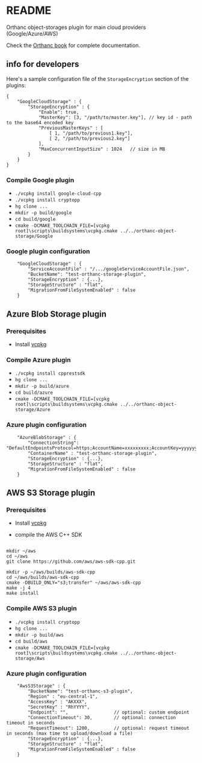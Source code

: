 # README #

Orthanc object-storages plugin for main cloud providers (Google/Azure/AWS)

Check the [Orthanc book](https://book.orthanc-server.com/plugins/object-storage.html) for complete documentation.

## info for developers ##

Here's a sample configuration file of the `StorageEncryption` section of the plugins:

```
{
    "GoogleCloudStorage" : {
        "StorageEncryption" : {
            "Enable": true,
            "MasterKey": [3, "/path/to/master.key"], // key id - path to the base64 encoded key
            "PreviousMasterKeys" : [
                [ 1, "/path/to/previous1.key"],
                [ 2, "/path/to/previous2.key"]
            ],
            "MaxConcurrentInputSize" : 1024   // size in MB 
        }
    }
}
```

### Compile Google plugin ###

* `./vcpkg install google-cloud-cpp`
* `./vcpkg install cryptopp`
* `hg clone ...`
* `mkdir -p build/google`
* `cd build/google` 
* `cmake -DCMAKE_TOOLCHAIN_FILE=[vcpkg root]\scripts\buildsystems\vcpkg.cmake ../../orthanc-object-storage/Google`

### Google plugin configuration ###

```
    "GoogleCloudStorage" : {
        "ServiceAccountFile" : "/.../googleServiceAccountFile.json",
        "BucketName": "test-orthanc-storage-plugin",
        "StorageEncryption" : {...},
        "StorageStructure" : "flat",
        "MigrationFromFileSystemEnabled" : false
    }

```

## Azure Blob Storage plugin ##

### Prerequisites ###

* Install [vcpkg](https://github.com/Microsoft/vcpkg) 

### Compile Azure plugin ###

* `./vcpkg install cpprestsdk`
* `hg clone ...`
* `mkdir -p build/azure`
* `cd build/azure` 
* `cmake -DCMAKE_TOOLCHAIN_FILE=[vcpkg root]\scripts\buildsystems\vcpkg.cmake ../../orthanc-object-storage/Azure`

### Azure plugin configuration ###

```
    "AzureBlobStorage" : {
    	"ConnectionString": "DefaultEndpointsProtocol=https;AccountName=xxxxxxxxx;AccountKey=yyyyyyyy===;EndpointSuffix=core.windows.net",
    	"ContainerName" : "test-orthanc-storage-plugin",
        "StorageEncryption" : {...},
        "StorageStructure" : "flat",
        "MigrationFromFileSystemEnabled" : false
    }
```

## AWS S3 Storage plugin ##

### Prerequisites ###

* Install [vcpkg](https://github.com/Microsoft/vcpkg) 

* compile the AWS C++ SDK

```

mkdir ~/aws
cd ~/aws
git clone https://github.com/aws/aws-sdk-cpp.git

mkdir -p ~/aws/builds/aws-sdk-cpp
cd ~/aws/builds/aws-sdk-cpp
cmake -DBUILD_ONLY="s3;transfer" ~/aws/aws-sdk-cpp 
make -j 4 
make install
```

### Compile AWS S3 plugin ###

* `./vcpkg install cryptopp`
* `hg clone ...`
* `mkdir -p build/aws`
* `cd build/aws` 
* `cmake -DCMAKE_TOOLCHAIN_FILE=[vcpkg root]\scripts\buildsystems\vcpkg.cmake ../../orthanc-object-storage/Aws`

### Azure plugin configuration ###

```
    "AwsS3Storage" : {
    	"BucketName": "test-orthanc-s3-plugin",
        "Region" : "eu-central-1",
        "AccessKey" : "AKXXX",
        "SecretKey" : "RhYYYY",
        "Endpoint": "",                 // optional: custom endpoint
        "ConnectionTimeout": 30,        // optional: connection timeout in seconds
        "RequestTimeout": 1200,         // optional: request timeout in seconds (max time to upload/download a file)
        "StorageEncryption" : {...},
        "StorageStructure" : "flat",
        "MigrationFromFileSystemEnabled" : false
    }
```